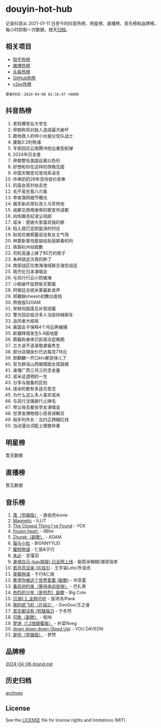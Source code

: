 # douyin-hot-hub

记录抖音从 2021-01-11 日至今的抖音热榜、明星榜、直播榜、音乐榜和品牌榜。每小时抓取一次数据，按天[归档](archives)。

## 相关项目

- [知乎热榜](https://github.com/lonnyzhang423/zhihu-hot-hub)
- [微博热榜](https://github.com/lonnyzhang423/weibo-hot-hub)
- [头条热榜](https://github.com/lonnyzhang423/toutiao-hot-hub)
- [GitHub热榜](https://github.com/lonnyzhang423/github-hot-hub)
- [v2ex热榜](https://github.com/lonnyzhang423/v2ex-hot-hub)


`更新时间：2024-04-08 02:16:47 +0800`

## 抖音热榜

1. 老妈爆改女大学生
1. 伊朗称将对敌人造成最大破坏
1. 跪地救人的帅小伙是仪仗队战士
1. 曼联2:2利物浦
1. 专家回应云南腾冲挖出重型航弹
1. 2024年日全食
1. 伊朗警告美国远离以色列
1. 好想和你在这样的傍晚见面
1. 中国天眼变垃圾场系谣言
1. 炸串奶奶26年坚持低价卖串
1. 抗癌女孩刘怡去世
1. 毛不易生吞八爪鱼
1. 李铁落网细节曝光
1. 俄军新兵带队攻入乌军阵地
1. 成都文旅用谢帝的歌宣传成都
1. 向佐踢击纪凌尘裆部
1. 诺米：感谢大家喜欢我的歌
1. 陷入提灯定损旋涡的村庄
1. 赵奕欢被郝蕾说没有女主气场
1. 林更新害怕是装给赵丽颖看的吗
1. 铁路杭州站致歉
1. 司机高速上掉了80万的银子
1. 朱梓骁这次真的肿了
1. 南部战区位南海海域联合海空战巡
1. 周杰伦日本演唱会
1. 与凤行行云小院被淹
1. 小偷破坏监控偷天鹅蛋
1. 阿根廷总统米莱最新发声
1. 郑雅娴sheesh初舞台直拍
1. 熬夜版520AM
1. 宋轶何超莲互补型闺蜜
1. 警方回应临汾多人当街持械砸车
1. 追风者大结局
1. 美国女子保释4个月后再被捕
1. 新疆拜城发生5.4级地震
1. 蔡磊称身体已到渐冻症晚期
1. 兰大该不该录取虐猫考生
1. 部分店铺金价已达每克718元
1. 郭麒麟一开口ktv都变味儿了
1. 官方辟谣山西被围殴女孩跳楼
1. 谁懂广西三月三的含金量
1. 诺米这透明的一生
1. 分享与报备的区别
1. 诺米的歌有多适合思念
1. 为什么这么多人喜欢诺米
1. 与凤行沈璃替行止掸毛
1. 带父母去看张学友演唱会
1. 甘肃省博物馆小孩哥讲解员
1. 匈牙利外长：北约正跨越红线
1. 当动漫台词配上情歌伴奏

## 明星榜

暂无数据

## 直播榜

暂无数据

## 音乐榜

1. [落（剪辑版）](https://sf6-cdn-tos.douyinstatic.com/obj/tos-cn-ve-2774/o0h6HvN1BBbli9LtU3i5fQIleBQMF5Cg4TZmmC) - 唐伯虎Annie
1. [Magnetic](https://sf5-hl-cdn-tos.douyinstatic.com/obj/tos-cn-ve-2774/oAQCYdBNZfLACGDmVFAsfAtpy32tqErgQ3XgBN) - ILLIT
1. [The Closest Thing I've Found](https://sf5-hl-cdn-tos.douyinstatic.com/obj/tos-cn-ve-2774/514ab5d9146f4d2ca454b7adff8e5e4d) - YCK
1. [frozen heart.](https://sf5-hl-cdn-tos.douyinstatic.com/obj/tos-cn-ve-2774/oIIWJfyjIACZA9zQMtnJ6hQQhFC4vhCupoRBsO) - 8Bite
1. [Zhurek（副歌）](https://sf6-cdn-tos.douyinstatic.com/obj/tos-cn-ve-2774/ooQm8FBZQDlf0btEYgVpCcSCQfrdJGBEKZYBGS) - ADAM
1. [猫与小肚](https://sf3-cdn-tos.douyinstatic.com/obj/tos-cn-ve-2774/osZeoClMECgK8DYl6VebABgbchEtPYQjZEnRtd) - BIGNNYYLEI
1. [蜜桃物语](https://sf5-hl-cdn-tos.douyinstatic.com/obj/tos-cn-ve-2774/oIhOSCZtIACtYU4XQkngiW9kCBfVD1Fz9IYeqL) - 仁辰&于行
1. [未必](https://sf27-cdn-tos.douyinstatic.com/obj/tos-cn-ve-2774/ogntQMFnKQDZUgTCYuJgfLEtleYZZFxBQqhhFB) - 言瑾羽
1. [身骑白马 (pay姐版) 已全网上线](https://sf6-cdn-tos.douyinstatic.com/obj/tos-cn-ve-2774/oQLO5ZgLsFkaDhdIIveF2zUCgfweY0gWaH4AQG) - 黏苞米糊糊/潮音铭帝
1. [若月亮没来 (片段3)](https://sf6-cdn-tos.douyinstatic.com/obj/tos-cn-ve-2774/okfyEUsGW1B1ovJi5JiN9IjvAT2lMwA054GoEB) - 王宇宙Leto/乔浚丞
1. [草莓物语](https://sf5-hl-cdn-tos.douyinstatic.com/obj/tos-cn-ve-2774/okynhJ7jEAIIZBfsLgYMEI8QC3WbQNN66RKzhT) - 于行&仁辰
1. [希望你被这个世界爱着 (副歌)](https://sf5-hl-cdn-tos.douyinstatic.com/obj/tos-cn-ve-2774/oUHCmWQfZlE3QQBKBeD8rCFLpJzPgCpImhsxMt) - 许亚童
1. [春风何时来（等待命运安排）](https://sf3-cdn-tos.douyinstatic.com/obj/tos-cn-ve-2774/oICBNbD3gelMfB4WgiD1KI2jQtXZE2FgHLwtsl) - 巴扎黑
1. [热烈的少年（是热烈）副歌](https://sf27-cdn-tos.douyinstatic.com/obj/tos-cn-ve-2774/owVNI0CLDAUMtSz6TEYvfFBFL4UDFFhLfgK8fa) - Big Cole
1. [沉溺1.2_全网可听](https://sf3-cdn-tos.douyinstatic.com/obj/tos-cn-ve-2774/ok2QoiBqsWAX9McZmWiI9gAB0EzwD4Xj6yfmtH) - 邹沛沛/Pank
1. [我的纸飞机（片段2）](https://sf3-cdn-tos.douyinstatic.com/obj/tos-cn-ve-2774/oM2ZrKcg2CD5AeRB2gkeXOFB1IxAGJdZPazYHf) - GooGoo/王之睿
1. [其实都没有 (剪辑版2)](https://sf5-hl-cdn-tos.douyinstatic.com/obj/tos-cn-ve-2774/oEBNQenHZtBhxYjGgUDQk0BCHTigQafgFlbQ7k) - 于冬然
1. [可能（副歌）](https://sf5-hl-cdn-tos.douyinstatic.com/obj/tos-cn-ve-2774/cde1731888894259b333569393c2fb51) - 程响
1. [梦游（1.2倍甜蜜版）](https://sf3-cdn-tos.douyinstatic.com/obj/tos-cn-ve-2774/o4gyAUm8hwufoEABmwVIiQtHsFuGzAEEWtNMzo) - 补菜Nveg
1. [down down down (Sped Up)](https://sf3-cdn-tos.douyinstatic.com/obj/tos-cn-ve-2774/ow80iABiXIO9DsFwK6WeZKMaJRi3BPJAotDy8m) - YOU DAYEON
1. [是你（剪辑版）](https://sf3-cdn-tos.douyinstatic.com/obj/tos-cn-ve-2774/46019dae783c4c969944217fe1cfafc4) - 梦然

## 品牌榜

[2024-04-08-brand.md](archives/2024-04-08-brand.md)

## 历史归档

[archives](archives)

## License

See the [LICENSE](LICENSE) file for license rights and limitations (MIT).
